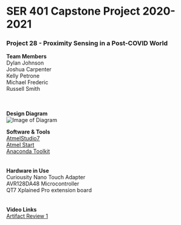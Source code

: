 # SER 401 Capstone Project 2020-2021
### Project 28 - Proximity Sensing in a Post-COVID World
**Team Members**</br>
Dylan Johnson</br>
Joshua Carpenter</br>
Kelly Petrone</br>
Michael Frederic</br>
Russell Smith</br>
</br>
</br>

**Design Diagram**</br>
![Image of Diagram](https://i.imgur.com/U47sitI.png)

**Software & Tools**</br>
[AtmelStudio7](https://www.microchip.com/images/default-source/avr-support/atmel-studio-7/atmelstudio7__google_291x202-min.jpg?sfvrsn=c1ad339d_1)</br>
[Atmel Start](https://start.atmel.com/)</br>
[Anaconda Toolkit](https://www.anaconda.com/products/individual)</br>
</br>
</br>
**Hardware in Use**</br>
Curiousity Nano Touch Adapter</br>
AVR128DA48 Microcontroller</br>
QT7 Xplained Pro extension board</br>
</br>
</br>
**Video Links**</br>
[Artifact Review 1](https://youtu.be/0COBPH9X2WI)
